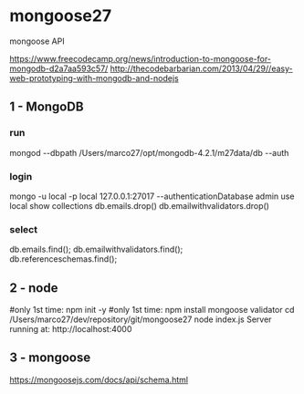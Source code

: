 # mongoose27
mongoose API

https://www.freecodecamp.org/news/introduction-to-mongoose-for-mongodb-d2a7aa593c57/
http://thecodebarbarian.com/2013/04/29//easy-web-prototyping-with-mongodb-and-nodejs

## 1 - MongoDB
### run
mongod --dbpath /Users/marco27/opt/mongodb-4.2.1/m27data/db  --auth
### login
mongo -u local -p local 127.0.0.1:27017 --authenticationDatabase admin
use local
show collections
db.emails.drop()
db.emailwithvalidators.drop()
### select
db.emails.find();
db.emailwithvalidators.find();    
db.referenceschemas.find();    
    
## 2 - node
#only 1st time: npm init -y
#only 1st time: npm install mongoose validator
cd /Users/marco27/dev/repository/git/mongoose27
node index.js
    Server running at: http://localhost:4000
    
## 3 - mongoose
https://mongoosejs.com/docs/api/schema.html